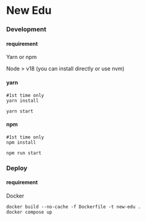 # New Edu

### Development

#### requirement

Yarn or npm

Node > v18 (you can install directly or use nvm)

#### yarn

```
#1st time only
yarn install

yarn start

```

#### npm

```
#1st time only
npm install

npm run start

```

### Deploy

#### requirement

Docker

```
docker build --no-cache -f Dockerfile -t new-edu .
docker compose up
```
